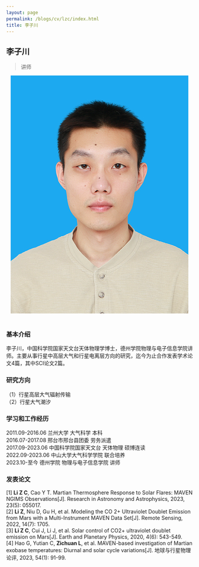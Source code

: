 ```yaml
---
layout: page
permalink: /blogs/cv/lzc/index.html
title: 李子川
---
```


## 李子川

>讲师

<center>
<img src = "/blogs/cv.ph/lzc.jpeg">
</center>
<br>

### 基本介绍
李子川，中国科学院国家天文台天体物理学博士，德州学院物理与电子信息学院讲师。主要从事行星中高层大气和行星电离层方向的研究，迄今为止合作发表学术论文4篇，其中SCI论文2篇。
### 研究方向
（1）行星高层大气辐射传输<br>
（2）行星大气潮汐<br>
### 学习和工作经历
2011.09-2016.06 兰州大学 大气科学 本科<br>
2016.07-2017.08 邢台市邢台县团委 劳务派遣<br>
2017.09-2023.06 中国科学院国家天文台 天体物理 硕博连读<br>
2022.09-2023.06 中山大学大气科学学院 联合培养<br>
2023.10-至今    德州学院 物理与电子信息学院 讲师

### 发表论文
[1] **Li Z C**, Cao Y T. Martian Thermosphere Response to Solar Flares: MAVEN NGIMS Observations[J]. Research in Astronomy and Astrophysics, 2023, 23(5): 055017.<br>
[2] **Li Z**, Niu D, Gu H, et al. Modeling the CO 2+ Ultraviolet Doublet Emission from Mars with a Multi-Instrument MAVEN Data Set[J]. Remote Sensing, 2022, 14(7): 1705. <br>
[3] **Li Z C**, Cui J, Li J, et al. Solar control of CO2+ ultraviolet doublet emission on Mars[J]. Earth and Planetary Physics, 2020, 4(6): 543-549.<br>
[4] Hao G, Yutian C, **Zichuan L**, et al. MAVEN-based investigation of Martian exobase temperatures: Diurnal and solar cycle variations[J]. 地球与行星物理论评, 2023, 54(1): 91-99.<br>
